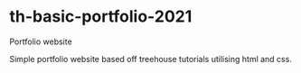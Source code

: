 # th-basic-portfolio-2021
Portfolio website

Simple portfolio website based off treehouse tutorials utilising html and css.
